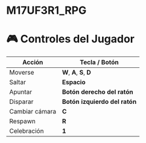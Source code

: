# M17UF3R1_RPG

# 🎮 Controles del Jugador

| Acción             | Tecla / Botón            |
|--------------------|---------------------------|
| Moverse            | **W**, **A**, **S**, **D** |
| Saltar             | **Espacio**               |
| Apuntar            | **Botón derecho del ratón** |
| Disparar           | **Botón izquierdo del ratón** |
| Cambiar cámara     | **C**                     |
| Respawn            | **R**                     |
| Celebración        | **1**                     |
